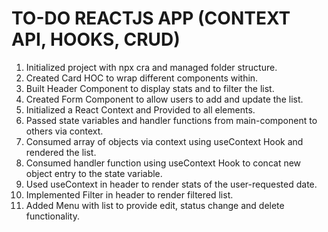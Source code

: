 # TO-DO REACTJS APP (CONTEXT API, HOOKS, CRUD)

1. Initialized project with npx cra and managed folder structure.
2. Created Card HOC to wrap different components within.
3. Built Header Component to display stats and to filter the list.
4. Created Form Component to allow users to add and update the list.
5. Initialized a React Context and Provided to all elements.
6. Passed state variables and handler functions from main-component to others via context.
7. Consumed array of objects via context using useContext Hook and rendered the list.
8. Consumed handler function using useContext Hook to concat new object entry to the state variable.
9. Used useContext in header to render stats of the user-requested date.
10. Implemented Filter in header to render filtered list.
11. Added Menu with list to provide edit, status change and delete functionality.
